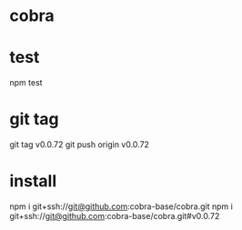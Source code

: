 # cobra

# test
npm test

# git tag
git tag v0.0.72
git push origin v0.0.72

# install
npm i git+ssh://git@github.com:cobra-base/cobra.git
npm i git+ssh://git@github.com:cobra-base/cobra.git#v0.0.72
